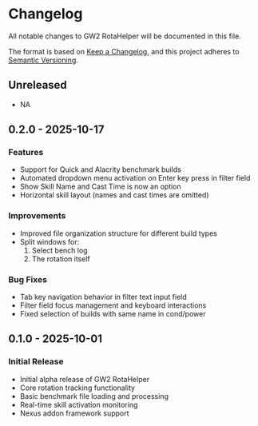 # Changelog

All notable changes to GW2 RotaHelper will be documented in this file.

The format is based on [Keep a Changelog](https://keepachangelog.com/en/1.0.0/),
and this project adheres to [Semantic Versioning](https://semver.org/spec/v2.0.0.html).

## Unreleased

- NA

## 0.2.0 - 2025-10-17

### Features

- Support for Quick and Alacrity benchmark builds
- Automated dropdown menu activation on Enter key press in filter field
- Show Skill Name and Cast Time is now an option
- Horizontal skill layout (names and cast times are omitted)

### Improvements

- Improved file organization structure for different build types
- Split windows for:
  1. Select bench log
  2. The rotation itself

### Bug Fixes

- Tab key navigation behavior in filter text input field
- Filter field focus management and keyboard interactions
- Fixed selection of builds with same name in cond/power

## 0.1.0 - 2025-10-01

### Initial Release

- Initial alpha release of GW2 RotaHelper
- Core rotation tracking functionality
- Basic benchmark file loading and processing
- Real-time skill activation monitoring
- Nexus addon framework support
